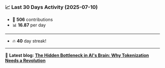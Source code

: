 <!--START_STATS-->
### 📈 Last 30 Days Activity (2025-07-10)  
- 🧮 **506** contributions  
- 📊 **16.87** per day
---
- 🔥 **40** day streak!
---
📝 **Latest blog:** [**The Hidden Bottleneck in AI's Brain: Why Tokenization Needs a Revolution**](https://andriak.com/blog/tokenization-revolution)
<!--END_STATS-->
